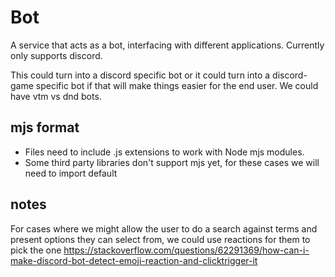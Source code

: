 # Bot

A service that acts as a bot, interfacing with different applications. Currently only supports discord.

This could turn into a discord specific bot or it could turn into a discord-game specific bot if that will make things
easier for the end user. We could have vtm vs dnd bots.

## mjs format

- Files need to include .js extensions to work with Node mjs modules.
- Some third party libraries don't support mjs yet, for these cases we will need to import default

## notes

For cases where we might allow the user to do a search against terms and present options they can select from, we could use
reactions for them to pick the one
https://stackoverflow.com/questions/62291369/how-can-i-make-discord-bot-detect-emoji-reaction-and-clicktrigger-it
